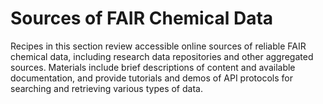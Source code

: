# Sources of FAIR Chemical Data

Recipes in this section review accessible online sources of reliable FAIR chemical data, including research data 
repositories and other aggregated sources.  Materials include brief descriptions of content and available 
documentation, and provide tutorials and demos of API protocols for searching and retrieving various types of data.

